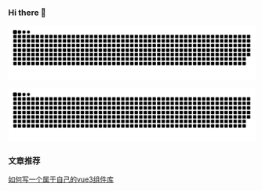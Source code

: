 ### Hi there 👋

![暗色](https://raw.githubusercontent.com/monsterxwx/monsterxwx/output/github-contribution-grid-snake.svg#gh-dark-mode-only)

![亮色](https://raw.githubusercontent.com/monsterxwx/monsterxwx/output/github-contribution-grid-snake.svg#gh-light-mode-only)

### 文章推荐

[如何写一个属于自己的vue3组件库](https://juejin.cn/post/7211521650252398649)

